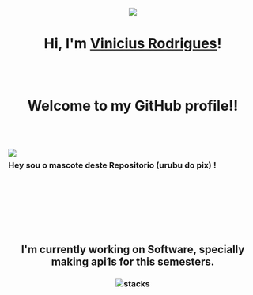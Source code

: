 <p align="center"><img src="https://i.giphy.com/RThN0hOS2GO4M.gif" /></p>
<h1 align="center">Hi, I'm <a href="https://www.edisonlee55.com">Vinicius Rodrigues</a>!</h1>
<br>
<br>
<h1 align="center">Welcome to my GitHub profile!!</h1>

<br>
<br>
<br>

<img align="left" src="https://orhun.dev/img/crow.png">

### Hey sou o mascote deste Repositorio (urubu do pix) !

<br>
<br>
<br>

<br>
<br>
<br>

<h2 align="center">I'm currently working on Software, specially making api1s for this semesters.</h2>


<h3 align="center">
<img src="https://raw.githubusercontent.com/akasrai/akasrai/master/assets/stack-hills.png" alt="stacks"/>
</h3>